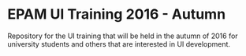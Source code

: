 # EPAM UI Training 2016 - Autumn

Repository for the UI training that will be held in the autumn of 2016 for university students and others that are interested in UI development.